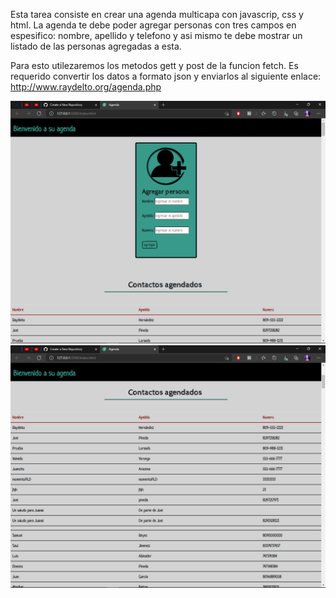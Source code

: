 Esta tarea consiste en crear una agenda multicapa con javascrip, css y html.
La agenda te debe poder agregar personas con tres campos en espesifico: nombre, apellido y telefono y asi mismo te debe mostrar un listado de las personas agregadas a esta.

Para esto utilezaremos los metodos gett y post de la funcion fetch. 
Es requerido convertir los datos a  formato json y enviarlos al siguiente enlace:
http://www.raydelto.org/agenda.php 

![captura de pantalla 1](Captura1.PNG)
![captura de pantalla 2](Captura2.PNG)